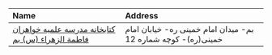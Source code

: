 | Name                                                                                                                                       | Address                                                       |
|:-------------------------------------------------------------------------------------------------------------------------------------------|:--------------------------------------------------------------|
| [کتابخانه مدرسه علمیه خواهران فاطمة الزهراء (س) بم](https://lib.ir/fa/library/713/کتابخانه-مدرسه-علمیه-خواهران-فاطمة-الزهراء-س-بم/search/) | بم- میدان امام خمینی ره- خیابان امام خمینی(ره)- کوچه شماره 12 |